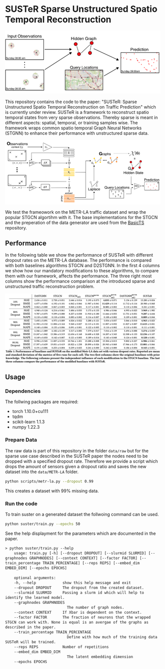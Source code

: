 # SUSTeR Sparse Unstructured Spatio Temporal Reconstruction

![](images/Introduction.jpeg)

This repository contains the code to the paper: "SUSTeR: Sparse Unstructured Spatio Temporal Reconstruction on Traffic Prediction" which is currently under review.
SUSTeR is a framework to reconstruct spatio temporal states from very sparse observations.
Thereby sparse is meant in different aspects: spatial, temporal, or training samples wise.
The framework wraps common spatio temporal Graph Neural Networks (STGNN) to enhance their performance with unstructured sparse data.

![](images/Architecture.jpeg)

We test the frameowork on the METR-LA traffic dataset and wrap the popular STGCN algortihm with it. 
The base implementations for the STGCN and the preperation of the data generator are used from the [BasicTS](https://github.com/zezhishao/BasicTS) repository.

## Performance 

In the following table we show the performance of SUSTeR with different dropout rates on the METR-LA database.
The performance is compared with both baselines algorithms STGCN and D2STGNN.
In the first 4 columns we show how our mandatory modifications to these algorithms, to compare them with our framework, affects the performance.
The three right most columns show the performance comparison at the introduced sparse and unstructured traffic reconstruction problem.

![](images/Table_Results.jpg)

## Usage 

### Dependencies
The follwing packages are required:

* torch        1.10.0+cu111
* tqdm
* scikit-learn 1.1.3
* numpy        1.22.3


### Prepare Data

The raw data is part of this repository in the folder `data/raw` but for the sparse use case described in the SUSTeR paper the nodes need to be dropped with a specified dropout rate.
Therefore we provide a script which drops the amount of sensors given a dropout ratio and saves the new dataset into the `data/METR-LA` folder.

```bash
python scripts/metr-la.py --dropout 0.99
```
This creates a dataset with 99% missing data.

### Run the code 
To train suster on a generated dataset the follwoing command can be used.

```bash
python suster/train.py --epochs 50
```

See the help displayment for the parameters which are documented in the paper.

```
> python suster/train.py --help
    usage: train.py [-h] [--dropout DROPOUT] [--slurmid SLURMID] [--graphnodes GRAPHNODES] [--context CONTEXT] [--factor FACTOR] [--train_percentage TRAIN_PERCENTAGE] [--reps REPS] [--embed_dim EMBED_DIM] [--epochs EPOCHS]

    optional arguments:
    -h, --help            show this help message and exit
    --dropout DROPOUT     The dropout from the created dataset.
    --slurmid SLURMID     Passing a slurm id which will help to identify the learned model.
    --graphnodes GRAPHNODES
                            The number of graph nodes.
    --context CONTEXT     If Xbar is dependent on the context.
    --factor FACTOR       The fraction of neurons that the wrapped STGCN can work with. None is equal is an avergae of the graphs as described in the paper.
    --train_percentage TRAIN_PERCENTAGE
                            Define with how much of the training data SUSTeR will be trained.
    --reps REPS           Number of repetitions
    --embed_dim EMBED_DIM
                            The latent embedding dimension
    --epochs EPOCHS
```
